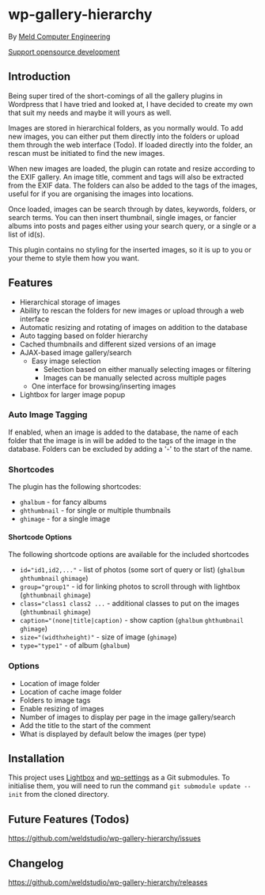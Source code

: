wp-gallery-hierarchy
====================

By [Meld Computer Engineering](http://www.meldce.com)

[Support opensource development](https://pledgie.com/campaigns/17426)

## Introduction

Being super tired of the short-comings of all the gallery plugins in Wordpress
that I have tried and looked at, I have decided to create my own that suit my
needs and maybe it will yours as well.

Images are stored in hierarchical folders, as you normally would. To add new
images, you can either put them directly into the folders or upload them 
through the web interface (Todo). If loaded directly into the folder, an
rescan must be initiated to find the new images.

When new images are loaded, the plugin can rotate and resize according to the
EXIF gallery. An image title, comment and tags will also be extracted from the
EXIF data. The folders can also be added to the tags of the images, useful for
if you are organising the images into locations.

Once loaded, images can be search through by dates, keywords, folders, or
search terms. You can then insert thumbnail, single images, or fancier albums
into posts and pages either using your search query, or a single or a list of
id(s).

This plugin contains no styling for the inserted images, so it is up to you or
your theme to style them how you want.

## Features
- Hierarchical storage of images
- Ability to rescan the folders for new images or upload through a web
  interface
- Automatic resizing and rotating of images on addition to the database
- Auto tagging based on folder hierarchy
- Cached thumbnails and different sized versions of an image
- AJAX-based image gallery/search
  - Easy image selection
    - Selection based on either manually selecting images or filtering
    - Images can be manually selected across multiple pages
  - One interface for browsing/inserting images
- Lightbox for larger image popup

### Auto Image Tagging
If enabled, when an image is added to the database, the name of each folder
that the image is in will be added to the tags of the image in the database.
Folders can be excluded by adding a '-' to the start of the name.

### Shortcodes
The plugin has the following shortcodes:
- `ghalbum` - for fancy albums
- `ghthumbnail` - for single or multiple thumbnails
- `ghimage` - for a single image

#### Shortcode Options
The following shortcode options are available for the included shortcodes
- `id="id1,id2,..."` - list of photos (some sort of query or list) (`ghalbum` `ghthumbnail` `ghimage`)
- `group="group1"` - id for linking photos to scroll through with lightbox (`ghthumbnail` `ghimage`)
- `class="class1 class2 ...` - additional classes to put on the images (`ghthumbnail` `ghimage`)
- `caption="(none|title|caption)` - show caption (`ghalbum` `ghthumbnail` `ghimage`)
- `size="(widthxheight)"` - size of image (`ghimage`)
- `type="type1"` - of album (`ghalbum`)

### Options
- Location of image folder
- Location of cache image folder
- Folders to image tags
- Enable resizing of images
- Number of images to display per page in the image gallery/search
- Add the title to the start of the comment
- What is displayed by default below the images (per type)

## Installation
This project uses [Lightbox](https://github.com/lokesh/lightbox2.git) and
[wp-settings](https://github.com/weldstudio/wp-settings) as a Git submodules.
To initialise them, you will need to run the command
`git submodule update --init`
from the cloned directory.

## Future Features (Todos)
https://github.com/weldstudio/wp-gallery-hierarchy/issues

## Changelog
https://github.com/weldstudio/wp-gallery-hierarchy/releases
